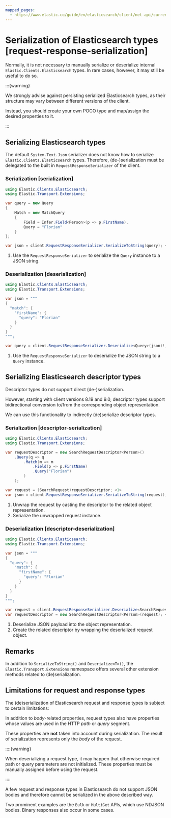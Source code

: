 ```yaml
---
mapped_pages:
  - https://www.elastic.co/guide/en/elasticsearch/client/net-api/current/request-response-serialization.html
---
```


# Serialization of Elasticsearch types [request-response-serialization]

Normally, it is not necessary to manually serialize or deserialize internal `Elastic.Clients.Elasticsearch` types. In rare cases, however, it may still be useful to do so.

:::{warning}

We strongly advise against persisting serialized Elasticsearch types, as their structure may vary between different versions of the client.

Instead, you should create your own POCO type and map/assign the desired properties to it.

:::

## Serializing Elasticsearch types

The default `System.Text.Json` serializer does not know how to serialize `Elastic.Clients.Elasticsearch` types. Therefore, (de-)serialization must be delegated to the built in `RequestResponseSerializer` of the client.

### Serialization [serialization]

```csharp
using Elastic.Clients.Elasticsearch;
using Elastic.Transport.Extensions;

var query = new Query
{
    Match = new MatchQuery
    {
        Field = Infer.Field<Person>(p => p.FirstName),
        Query = "Florian"
    }
};

var json = client.RequestResponseSerializer.SerializeToString(query); <1>
```

1. Use the `RequestResponseSerializer` to serialize the `Query` instance to a JSON string.

### Deserialization [deserialization]

```csharp
using Elastic.Clients.Elasticsearch;
using Elastic.Transport.Extensions;

var json = """
{
  "match": {
    "firstName": {
      "query": "Florian"
    }
  }
}
""";

var query = client.RequestResponseSerializer.Deserialize<Query>(json)!; <1>
```

1. Use the `RequestResponseSerializer` to deserialize the JSON string to a `Query` instance.

## Serializing Elasticsearch descriptor types

Descriptor types do not support direct (de-)serialization.  

However, starting with client versions 8.19 and 9.0, descriptor types support bidirectional conversion to/from the corresponding object representation.

We can use this functionality to indirectly (de)serialize descriptor types.

### Serialization [descriptor-serialization]

```csharp
using Elastic.Clients.Elasticsearch;
using Elastic.Transport.Extensions;

var requestDescriptor = new SearchRequestDescriptor<Person>()
    .Query(q => q
        .Match(m => m
            .Field(p => p.FirstName)
            .Query("Florian")
        )
    );

var request = (SearchRequest)requestDescriptor; <1>
var json = client.RequestResponseSerializer.SerializeToString(request); <2>
```

1. Unwrap the request by casting the descriptor to the related object representation.
2. Serialize the unwrapped request instance.

### Deserialization [descriptor-deserialization]

```csharp
using Elastic.Clients.Elasticsearch;
using Elastic.Transport.Extensions;

var json = """
{
  "query": {
    "match": {
      "firstName": {
        "query": "Florian"
      }
    }
  }
}
""";

var request = client.RequestResponseSerializer.Deserialize<SearchRequest>(json)!; <1>
var requestDescriptor = new SearchRequestDescriptor<Person>(request); <2>
```

1. Deserialize JSON payload into the object representation.
2. Create the related descriptor by wrapping the deserialized request object.

## Remarks

In addition to `SerializeToString()` and `Deserialize<T>()`, the `Elastic.Transport.Extensions` namespace offers several other extension methods related to (de)serialization.

## Limitations for request and response types

The (de)serialization of Elasticsearch request and response types is subject to certain limitations:

In addition to *body*-related properties, request types also have properties whose values are used in the HTTP *path* or *query* segment.

These properties are **not** taken into account during serialization. The result of serialization represents only the *body* of the request.

::::{warning}

When deserializing a request type, it may happen that otherwise required path or query parameters are not initialized. These properties must be manually assigned before using the request.

::::

A few request and response types in Elasticsearch do not support JSON bodies and therefore cannot be serialized in the above described way.

Two prominent examples are the `Bulk` or `MultiGet` APIs, which use NDJSON bodies. Binary responses also occur in some cases.

